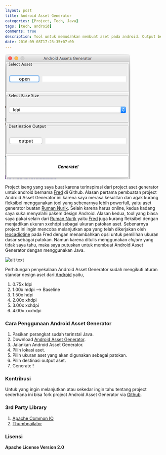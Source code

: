 ```yaml
---
layout: post
title: Android Asset Generator
categories: [Project, Tech, Java]
tags: [tech, android]
comments: true
description: Tool untuk memudahkan membuat aset pada android. Output berupa asset lpdi, mdpi, hdpi, xhdpi, xxhdpi, xxxhdpi, sesuai dengan ukuran inputan aset yang diinginkan.
date: 2016-09-08T17:23:35+07:00
---
```

![alt text][AndroidAssetGenerator]

Project iseng yang saya buat karena terinspirasi dari project aset generator untuk android bernama [Fred](https://github.com/leocadiotine/fred) di Github. Alasan pertama pembuatan project Android Asset Generator ini karena saya merasa kesulitan dan agak kurang fleksibel menggunakan tool yang sebenarnya lebih powerfull, yaitu aset generator buatan [Ruman Nurik](https://romannurik.github.io/AndroidAssetStudio/). Selain karena harus online, kedua kadang saya suka menyalahi pakem design Android. Alasan kedua, tool yang biasa saya pakai selain dari [Ruman Nurik](https://romannurik.github.io/AndroidAssetStudio/) yaitu [Fred](https://github.com/leocadiotine/fred) juga kurang fleksibel dengan menjadikan ukuran xxxhdpi sebagai ukuran patokan aset. Sebenarnya project ini ingin mencoba melanjutkan apa yang telah dikerjakan oleh [leocadiotine](https://github.com/leocadiotine) pada Fred dengan menambahkan opsi untuk pemilihan ukuran dasar sebagai patokan. Namun karena ditulis menggunakan *clojure* yang tidak saya tahu, maka saya putuskan untuk membuat Android Asset Generator dengan menggunakan Java.

![alt text][screens-destinies]

Perhitungan penyekalaan Android Asset Generator sudah mengikuti aturan standar design aset dari [Android](https://developer.android.com/guide/practices/screens_support.html) yaitu,

1. 0.75x ldpi
2. 1.00x mdpi --> Baseline
3. 1.50x hdpi
4. 2.00x xhdpi
5. 3.00x xxhdpi
6. 4.00x xxxhdpi

### Cara Penggunaan Android Asset Generator
1. Pasikan perangkat sudah terinstal Java.
2. Download [Android Asset Generator](https://drive.google.com/file/d/0B1gD3P_CVk2GMW4xbWV3bDh3NjQ/view?usp=sharing).
3. Jalankan Android Asset Generator.
4. Pilih lokasi aset.
5. Pilih ukuran aset yang akan digunakan sebagai patokan.
6. Pilih destinasi output aset.
7. Generate !

### Kontribusi
Untuk yang ingin melanjutkan atau sekedar ingin tahu tentang project sederhana ini bisa fork project Android Asset Generator via [Github](https://github.com/hndr91/AndroidAssetGenerator).

### 3rd Party Library
1. [Apache Common IO](https://commons.apache.org/proper/commons-io/)
2. [Thumbnailator](https://github.com/coobird/thumbnailator)

### Lisensi
**Apache License Version 2.0**

[screens-destinies]: /assets/media/screens-destinies.png "Screen Destinies"
[AndroidAssetGenerator]: /assets/media/AndroidAssetGenerator.png "Android Asset Generator"
